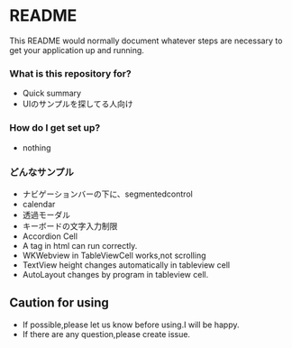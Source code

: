 # README #

This README would normally document whatever steps are necessary to get your application up and running.

### What is this repository for? ###

* Quick summary
* UIのサンプルを探してる人向け


### How do I get set up? ###

* nothing

### どんなサンプル
* ナビゲーションバーの下に、segmentedcontrol
* calendar
* 透過モーダル
* キーボードの文字入力制限
* Accordion Cell
* A tag in html can run correctly.
* WKWebview in TableViewCell works,not scrolling
* TextView height changes automatically in tableview cell
* AutoLayout changes by program in tableview cell.

## Caution for using 
* If possible,please let us know before using.I will be happy.
* If there are any question,please create issue.
